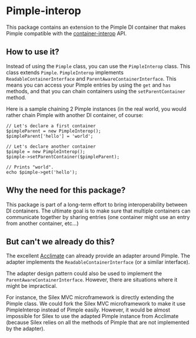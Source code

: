 Pimple-interop
==============

This package contains an extension to the Pimple DI container that makes Pimple compatible with the [container-interop](https://github.com/container-interop/container-interop) API.

How to use it?
--------------
Instead of using the `Pimple` class, you can use the `PimpleInterop` class. This class extends `Pimple`.
`PimpleInterop` implements `ReadableContainerInterface` and `ParentAwareContainerInterface`. This means
you can access your Pimple entries by using the `get` and `has` methods, and that you can chain containers
using the `setParentContainer` method.

Here is a sample chaining 2 Pimple instances (in the real world, you would rather chain Pimple with another DI container,
of course:

```
// Let's declare a first container
$pimpleParent = new PimpleInterop();
$pimpleParent['hello'] = 'world';

// Let's declare another container
$pimple = new PimpleInterop();
$pimple->setParentContainer($pimpleParent);

// Prints "world".
echo $pimple->get('hello');
```

Why the need for this package?
------------------------------
This package is part of a long-term effort to bring interoperability between DI containers. The ultimate goal is to
make sure that multiple containers can communicate together by sharing entries (one container might use an entry from another
container, etc...)


But can't we already do this?
-----------------------------
The excellent [Acclimate](https://github.com/jeremeamia/acclimate-container) can already provide an adapter around Pimple.
The adapter implements the `ReadableContainerInterface` (or a similar interface).

The adapter design pattern could also be used to implement the `ParentAwareContainerInterface`. However, there are
situations where it might be impractical.

For instance, the Silex MVC microframework is directly extending the Pimple class. We could fork the Silex MVC microframework 
to make it use PimpleInterop instead of Pimple easily. However, it would be almost impossible for Silex 
to use the adapted Pimple instance from Acclimate (because Silex relies on all the methods of Pimple that are not implemented
by the adapter).
